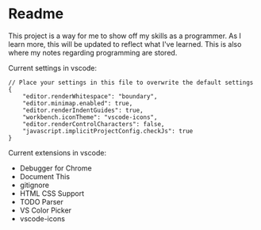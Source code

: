 # Readme

This project is a way for me to show off my skills as a programmer. 
As I learn more, this will be updated to reflect what I've learned. 
This is also where my notes regarding programming are stored.

Current settings in vscode:
```
// Place your settings in this file to overwrite the default settings
{
    "editor.renderWhitespace": "boundary",
    "editor.minimap.enabled": true,
    "editor.renderIndentGuides": true,
    "workbench.iconTheme": "vscode-icons",
    "editor.renderControlCharacters": false,
    "javascript.implicitProjectConfig.checkJs": true
}
```

Current extensions in vscode:
* Debugger for Chrome
* Document This
* gitignore
* HTML CSS Support
* TODO Parser
* VS Color Picker
* vscode-icons